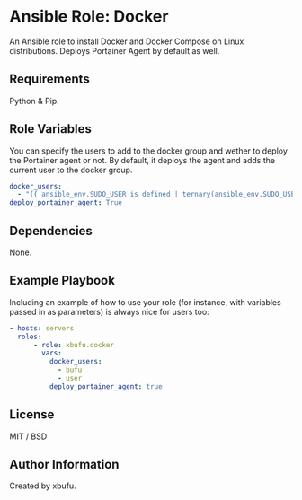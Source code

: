 Ansible Role: Docker
=========

An Ansible role to install Docker and Docker Compose on Linux distributions. Deploys Portainer Agent by default as well.

Requirements
------------

Python & Pip.

Role Variables
--------------

You can specify the users to add to the docker group and wether to deploy the Portainer agent or not. By default, it deploys the agent and adds the current user to the docker group.

```yml
docker_users:
  - "{{ ansible_env.SUDO_USER is defined | ternary(ansible_env.SUDO_USER, ansible_user) }}"
deploy_portainer_agent: True
```

Dependencies
------------

None.

Example Playbook
----------------

Including an example of how to use your role (for instance, with variables passed in as parameters) is always nice for users too:

```yml
- hosts: servers
  roles:
      - role: xbufu.docker
        vars:
          docker_users:
            - bufu
            - user
          deploy_portainer_agent: true
```

License
-------

MIT / BSD

Author Information
------------------

Created by xbufu.
